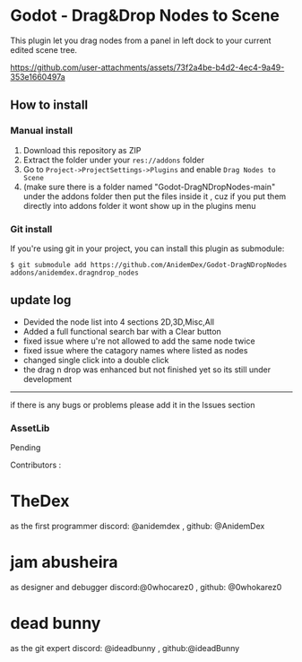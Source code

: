 # Godot - Drag&Drop Nodes to Scene

This plugin let you drag nodes from a panel in left dock to your current edited scene tree.

https://github.com/user-attachments/assets/73f2a4be-b4d2-4ec4-9a49-353e1660497a

## How to install
### Manual install
1. Download this repository as ZIP
2. Extract the folder under your `res://addons` folder
3. Go to `Project->ProjectSettings->Plugins` and enable `Drag Nodes to Scene`
4. (make sure there is a folder named "Godot-DragNDropNodes-main" under the addons folder then put the files inside it ,
cuz if you put them directly into addons folder it wont show up in the plugins menu 

### Git install
If you're using git in your project, you can install this plugin as submodule:
```shell
$ git submodule add https://github.com/AnidemDex/Godot-DragNDropNodes  addons/anidemdex.dragndrop_nodes
```

update log 
---------------------------
- Devided the node list into 4 sections 2D,3D,Misc,All 
- Added a full functional search bar with a Clear button 
- fixed issue where u're not allowed to add the same node twice 
- fixed issue where the catagory names where listed as nodes 
- changed single click into a double click 
- the drag n drop was enhanced but not finished yet so its still under development 
----------------------------

if there is any bugs or problems please add it in the Issues section 

### AssetLib
Pending

Contributors  :

# TheDex 
as the first programmer
discord: @anidemdex , github: @AnidemDex

# jam abusheira 
as designer and debugger 
discord:@0whocarez0 , github: @0whokarez0 

# dead bunny 
as the git expert 
discord: @ideadbunny , github:@ideadBunny

